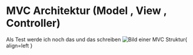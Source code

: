 # MVC Architektur (Model , View , Controller)

Als Test werde ich noch das und das schreiben
![Bild einer MVC Struktur](https://miro.medium.com/v2/resize:fit:940/1*eqghG-tH1flMjAOFcsOjIQ.png){ align=left }
